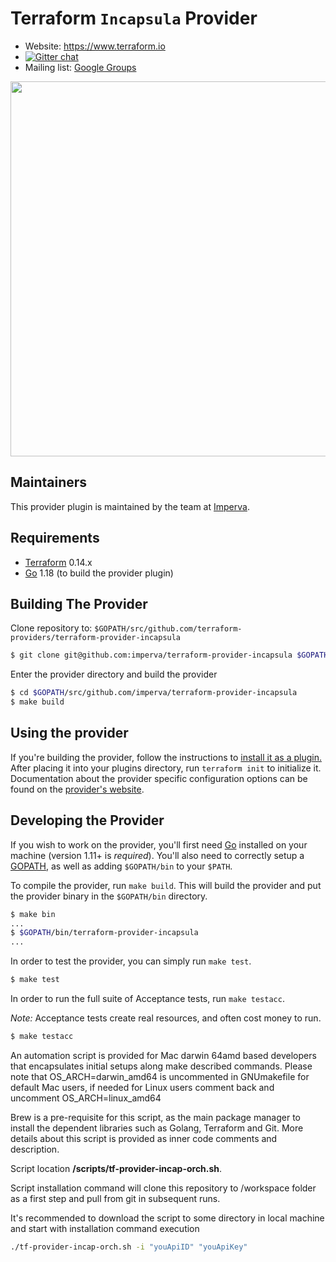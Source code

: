 Terraform `Incapsula` Provider
=========================

- Website: https://www.terraform.io
- [![Gitter chat](https://badges.gitter.im/hashicorp-terraform/Lobby.png)](https://gitter.im/hashicorp-terraform/Lobby)
- Mailing list: [Google Groups](http://groups.google.com/group/terraform-tool)

<img src="https://cdn.rawgit.com/hashicorp/terraform-website/master/content/source/assets/images/logo-hashicorp.svg" width="600px">

Maintainers
-----------

This provider plugin is maintained by the team at [Imperva](https://www.imperva.com/).

Requirements
------------

-	[Terraform](https://www.terraform.io/downloads.html) 0.14.x
-	[Go](https://golang.org/doc/install) 1.18 (to build the provider plugin)

Building The Provider
---------------------

Clone repository to: `$GOPATH/src/github.com/terraform-providers/terraform-provider-incapsula`

```sh
$ git clone git@github.com:imperva/terraform-provider-incapsula $GOPATH/src/github.com/terraform-providers/terraform-provider-incapsula
```

Enter the provider directory and build the provider

```sh
$ cd $GOPATH/src/github.com/imperva/terraform-provider-incapsula
$ make build
```

Using the provider
----------------------
If you're building the provider, follow the instructions to [install it as a plugin.](https://www.terraform.io/docs/plugins/basics.html#installing-a-plugin) After placing it into your plugins directory,  run `terraform init` to initialize it. Documentation about the provider specific configuration options can be found on the [provider's website](https://www.terraform.io/docs/providers/incapsula/index.html).

Developing the Provider
---------------------------

If you wish to work on the provider, you'll first need [Go](http://www.golang.org) installed on your machine (version 1.11+ is *required*). You'll also need to correctly setup a [GOPATH](http://golang.org/doc/code.html#GOPATH), as well as adding `$GOPATH/bin` to your `$PATH`.

To compile the provider, run `make build`. This will build the provider and put the provider binary in the `$GOPATH/bin` directory.

```sh
$ make bin
...
$ $GOPATH/bin/terraform-provider-incapsula
...
```

In order to test the provider, you can simply run `make test`.

```sh
$ make test
```

In order to run the full suite of Acceptance tests, run `make testacc`.

*Note:* Acceptance tests create real resources, and often cost money to run.

```sh
$ make testacc
```

An automation script is provided for Mac darwin 64amd based developers that 
encapsulates initial setups along make described commands. 
Please note that OS_ARCH=darwin_amd64 is uncommented in GNUmakefile for default Mac users, if needed for Linux users comment back and uncomment OS_ARCH=linux_amd64

Brew is a pre-requisite for this script, as the main package manager to install 
the dependent libraries such as Golang, Terraform and Git.
More details about this script is provided as inner code comments and description.

Script location **/scripts/tf-provider-incap-orch.sh**.

Script installation command will clone this repository to /workspace folder
as a first step and pull from git in subsequent runs.

It's recommended to download the script to some directory in local machine and start
with installation command execution

```sh
./tf-provider-incap-orch.sh -i "youApiID" "youApiKey"
```


